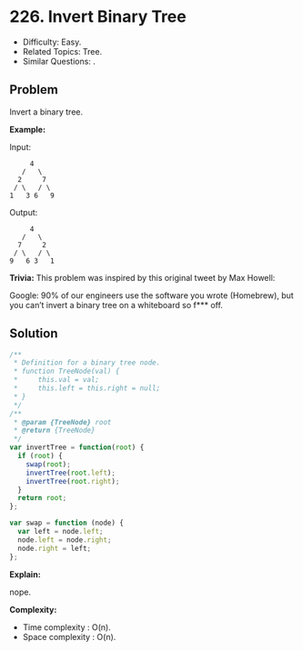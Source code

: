 # 226. Invert Binary Tree

- Difficulty: Easy.
- Related Topics: Tree.
- Similar Questions: .

## Problem

Invert a binary tree.

**Example:**

Input:

```
     4
   /   \
  2     7
 / \   / \
1   3 6   9
```

Output:

```
     4
   /   \
  7     2
 / \   / \
9   6 3   1
```

**Trivia:**
This problem was inspired by this original tweet by Max Howell:

Google: 90% of our engineers use the software you wrote (Homebrew), but you can’t invert a binary tree on a whiteboard so f*** off.

## Solution

```javascript
/**
 * Definition for a binary tree node.
 * function TreeNode(val) {
 *     this.val = val;
 *     this.left = this.right = null;
 * }
 */
/**
 * @param {TreeNode} root
 * @return {TreeNode}
 */
var invertTree = function(root) {
  if (root) {
    swap(root);
    invertTree(root.left);
    invertTree(root.right);
  }
  return root;
};

var swap = function (node) {
  var left = node.left;
  node.left = node.right;
  node.right = left;
};
```

**Explain:**

nope.

**Complexity:**

* Time complexity : O(n).
* Space complexity : O(n).
